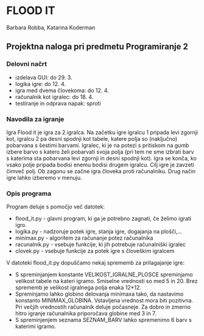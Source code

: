 # FLOOD IT
Barbara Robba, Katarina Koderman
## Projektna naloga pri predmetu Programiranje 2

### Delovni načrt
* izdelava GUI: do 29. 3.
* logika igre: do 12. 4. 
* igra med dvema človekoma: do 12. 4.
* računalnik kot igralec: do 18. 4.
* testiranje in odprava napak: sproti

### Navodila za igranje

Igra Flood it je igra za 2 igralca. Na začetku igre igralcu 1 pripada levi zgornji kot, 
igralcu 2 pa desni spodnji kot tabele, katere polja so (naključno) pobarvana s šestimi barvami. 
Igralec, ki je na potezi s pritiskom na gumb izbere barvo s katero želi pobarvati svoja polja
(pri tem ne sme izbrati barv s katerima sta pobarvana levi zgornji in desni spodnji kot). 
Igra se konča, ko vsako polje pripada bodisi enemu bodisi drugem igralcu. Cilj igre je 
zavzeti čimveč polj. Ob zagonu se začne igra človeka proti računalniku. 
Drug način igre lahko izberemo v menuju.
 
### Opis programa 

Program deluje s pomočjo več datotek:
* flood_it.py - glavni program, ki ga je potrebno zagnati, če želimo igrati igro. 
* logika.py - nadzoruje potek igre, stanja igre, dogajanja na plošči,...
* minimax.py - algoritem za računanje potez računalnika
* racunalnik.py - vsebuje funkcije, ki jih potrebuje računalniški igralec
* clovek.py - vsebuje funkcije za potek igre s človeškim igralcem

V datoteki flood_it.py dopuščamo nekaj sprememb za prilagajanje igre:
* S spreminjanjem konstante VELIKOST_IGRALNE_PLOSCE spreminjamo velikost tabele na kateri igramo.
  Smiselne vrednosti so med 5 in 20. Brez sprememb je velikost igralnega polja enaka 12*12. 
* Spreminjamo lahko globino delovanja minimaxa tako, da nastavimo konstanto MINIMAX_GLOBINA. 
  Vstavljena vrednost mora biti pozitivna. Pri večjih vrednostih računalnik deluje počasneje. 
  Za dobro in zmerno hitro igranje računalnika priporočava globine med 3 in 7.
* S spreminjenjem seznama SEZNAM_BARV lahko spremenimo 6 barv s katerimi igramo.
